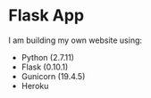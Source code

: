 # Flask App
I am building my own website using:
- Python (2.7.11)
- Flask (0.10.1)
- Gunicorn (19.4.5)
- Heroku
